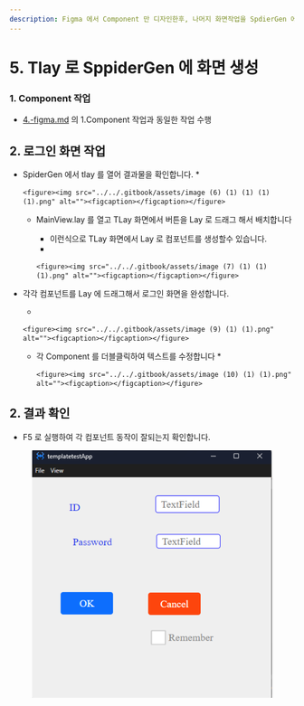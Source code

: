 ```yaml
---
description: Figma 에서 Component 만 디자인한후, 나머지 화면작업을 SpdierGen 에서 진행하는 방법입니다.
---
```


# 5. Tlay 로 SppiderGen 에 화면 생성

### 1. Component 작업 <a href="#id-1.-component" id="id-1.-component"></a>

* [4.-figma.md](4.-figma.md "mention") 의 1.Component 작업과 동일한 작업 수행



## 2. 로그인 화면 작업

* SpiderGen 에서 tlay 를 열어 결과물을 확인합니다.
  *

      <figure><img src="../../.gitbook/assets/image (6) (1) (1) (1) (1).png" alt=""><figcaption></figcaption></figure>
  * MainView.lay  를 열고 TLay 화면에서 버튼을 Lay 로 드래그 해서 배치합니다
    * 이런식으로 TLay 화면에서 Lay 로 컴포넌트를 생성할수 있습니다.
    *

        <figure><img src="../../.gitbook/assets/image (7) (1) (1) (1).png" alt=""><figcaption></figcaption></figure>
*   각각 컴포넌트를 Lay 에 드래그해서 로그인 화면을 완성합니다.

    *

        <figure><img src="../../.gitbook/assets/image (9) (1) (1).png" alt=""><figcaption></figcaption></figure>


    * 각 Component 를 더블클릭하여 텍스트를 수정합니다
      *

          <figure><img src="../../.gitbook/assets/image (10) (1) (1).png" alt=""><figcaption></figcaption></figure>





## 2. 결과 확인

* F5 로 실행하여 각 컴포넌트 동작이 잘되는지 확인합니다.

<figure><img src="../../.gitbook/assets/image (11) (1) (1).png" alt=""><figcaption></figcaption></figure>



